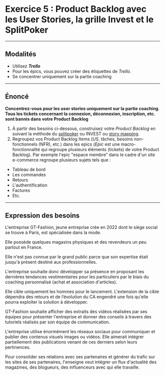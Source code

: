 # Exercice 5 : Product Backlog avec les User Stories, la grille Invest et le SplitPoker

---

## Modalités

- Utilisez ***Trello***
- Pour les épics, vous pouvez créer des étiquettes de *Trello*.
- Se concentrer uniquement sur la partie coaching

---

## Énoncé

**Concentrez-vous pour les user stories uniquement sur la partie coaching**.
**Tous les tickets concernant la connexion, déconnexion, inscription, etc. sont bannis dans votre Product Backlog**
1. À partir des besoins ci-dessous, construisez votre *Product Backlog* en suivant la méthode du [splitpoker](./ressources/splitpoker.pdf) ou INVEST ou [story mapping](https://draft.io/fr/example/user-story-mapping).
2. Regroupez vos Product Backlog Items (*US*, tâches, besoins non-fonctionnels (NFR), etc.) dans les epics (*Epic* est une macro-fonctionnalité qui regroupe plusieurs éléments (tickets) de votre Product Backlog).
Par exemple l'epic "espace membre" dans le cadre d'un site e-commerce regroupe plusieurs sujets tels que :
- Tableau de bord
- Les commandes
- Retours
- L'authentification
- Factures
- Etc.

---

## Expression des besoins

L'entreprise GT-Fashion, jeune entreprise crée en 2022 dont le siège social se trouve à Paris, est spécialisée dans la mode.

Elle possède quelques magasins physiques et des revendeurs un peu partout en France.

Elle n'est pas connue par le grand public parce que son expertise était jusqu'à présent destiné aux professionnelles.

L'entreprise souhaite donc développer sa présence en proposant les dernières tendances vestimentaires pour les particuliers par le biais du coaching personnalisé (achat et association d'articles).

Elle cible uniquement les hommes pour le lancement. L'extension de la cible dépendra des retours et de l’évolution du CA engendré une fois qu'elle pourra exploiter la solution à développer.

GT-Fashion souhaite afficher des extraits des vidéos réalisées par ses équipes pour présenter l'entreprise et donner des conseils à travers des tutoriels réalisés par son équipe de communication.

L'entreprise utilise énormément les réseaux sociaux pour communiquer et publier des contenus visuels images ou vidéos. 
Elle aimerait intégrer partiellement des publications venant de ces derniers selon leurs pertinences.

Pour consolider ses relations avec ses partenaires et générer du trafic sur les sites de ses partenaires, l'enseigne veut intégrer un flux d'actualité des magazines, des blogueurs, des influenceurs avec qui elle travaille.
